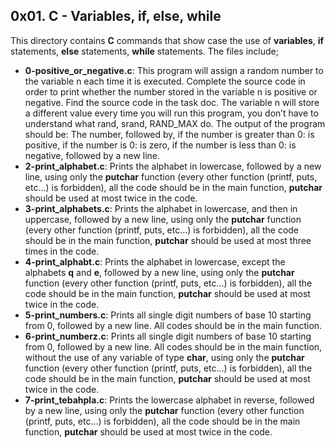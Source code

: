 ## 0x01. C - Variables, if, else, while
This directory contains __C__ commands that show case the use of __variables__, __if__ statements, __else__ statements, __while__ statements. The files include;
- __0-positive_or_negative.c__: This program will assign a random number to the variable n each time it is executed. Complete the source code in order to print whether the number stored in the variable n is positive or negative.
Find the source code in the task doc. The variable n will store a different value every time you will run this program, you don’t have to understand what rand, srand, RAND_MAX do. The output of the program should be: The number, followed by, if the number is greater than 0: is positive, if the number is 0: is zero, if the number is less than 0: is negative, followed by a new line.
- __2-print_alphabet.c__: Prints the alphabet in lowercase, followed by a new line, using only the __putchar__ function (every other function (printf, puts, etc…) is forbidden), all the code should be in the main function, __putchar__ should be used at most twice in the code.
- __3-print_alphabets.c__: Prints the alphabet in lowercase, and then in uppercase, followed by a new line, using only the __putchar__ function (every other function (printf, puts, etc…) is forbidden), all the code should be in the main function, __putchar__ should be used at most three times in the code.
- __4-print_alphabt.c__: Prints the alphabet in lowercase, except the alphabets __q__ and __e__, followed by a new line, using only the __putchar__ function (every other function (printf, puts, etc…) is forbidden), all the code should be in the main function, __putchar__ should be used at most twice in the code.
- __5-print_numbers.c__: Prints all single digit numbers of base 10 starting from 0, followed by a new line. All codes should be in the main function.
- __6-print_numberz.c__: Prints all single digit numbers of base 10 starting from 0, followed by a new line. All codes should be in the main function, without the use of any variable of type __char__, using only the __putchar__ function (every other function (printf, puts, etc…) is forbidden), all the code should be in the main function, __putchar__ should be used at most twice in the code.
- __7-print_tebahpla.c__: Prints the lowercase alphabet in reverse, followed by a new line, using only the __putchar__ function (every other function (printf, puts, etc…) is forbidden), all the code should be in the main function, __putchar__ should be used at most twice in the code.